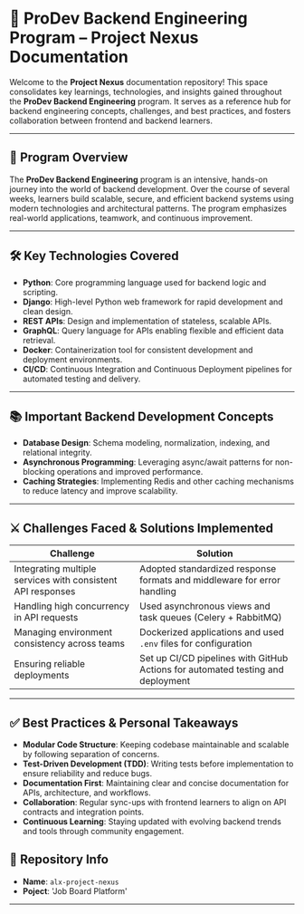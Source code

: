 # 🧠 ProDev Backend Engineering Program – Project Nexus Documentation

Welcome to the **Project Nexus** documentation repository! This space consolidates key learnings, technologies, and insights gained throughout the **ProDev Backend Engineering** program. It serves as a reference hub for backend engineering concepts, challenges, and best practices, and fosters collaboration between frontend and backend learners.

---

## 🚀 Program Overview

The **ProDev Backend Engineering** program is an intensive, hands-on journey into the world of backend development. Over the course of several weeks, learners build scalable, secure, and efficient backend systems using modern technologies and architectural patterns. The program emphasizes real-world applications, teamwork, and continuous improvement.

---

## 🛠️ Key Technologies Covered

- **Python**: Core programming language used for backend logic and scripting.
- **Django**: High-level Python web framework for rapid development and clean design.
- **REST APIs**: Design and implementation of stateless, scalable APIs.
- **GraphQL**: Query language for APIs enabling flexible and efficient data retrieval.
- **Docker**: Containerization tool for consistent development and deployment environments.
- **CI/CD**: Continuous Integration and Continuous Deployment pipelines for automated testing and delivery.

---

## 📚 Important Backend Development Concepts

- **Database Design**: Schema modeling, normalization, indexing, and relational integrity.
- **Asynchronous Programming**: Leveraging async/await patterns for non-blocking operations and improved performance.
- **Caching Strategies**: Implementing Redis and other caching mechanisms to reduce latency and improve scalability.

---

## ⚔️ Challenges Faced & Solutions Implemented

| Challenge | Solution |
|----------|----------|
| Integrating multiple services with consistent API responses | Adopted standardized response formats and middleware for error handling |
| Handling high concurrency in API requests | Used asynchronous views and task queues (Celery + RabbitMQ) |
| Managing environment consistency across teams | Dockerized applications and used `.env` files for configuration |
| Ensuring reliable deployments | Set up CI/CD pipelines with GitHub Actions for automated testing and deployment |

---

## ✅ Best Practices & Personal Takeaways

- **Modular Code Structure**: Keeping codebase maintainable and scalable by following separation of concerns.
- **Test-Driven Development (TDD)**: Writing tests before implementation to ensure reliability and reduce bugs.
- **Documentation First**: Maintaining clear and concise documentation for APIs, architecture, and workflows.
- **Collaboration**: Regular sync-ups with frontend learners to align on API contracts and integration points.
- **Continuous Learning**: Staying updated with evolving backend trends and tools through community engagement.


## 📌 Repository Info

- **Name**: `alx-project-nexus`
- **Poject**: 'Job Board Platform'

---
